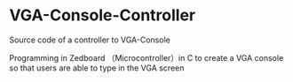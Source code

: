 # VGA-Console-Controller
Source code of a controller to VGA-Console

Programming in Zedboard （Microcontroller）in C to create a VGA console so that users are able to type in the VGA screen
